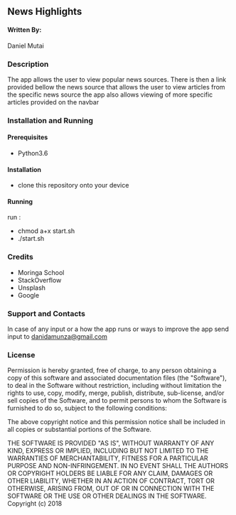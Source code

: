 ## News Highlights

#### Written By:

 Daniel Mutai

### Description

The app allows the user to view popular news sources. There is then a link provided bellow the news source that allows the user to view articles from the specific news source the app also allows viewing of more specific articles provided on the navbar

### Installation and Running

#### Prerequisites

- Python3.6

#### Installation

- clone this repository onto your device

#### Running

run :
- chmod a+x start.sh
- ./start.sh

### Credits

- Moringa School
- StackOverflow
- Unsplash
- Google

### Support and Contacts

In case of any input or a how the app runs or ways to improve the app send input to danidamunza@gmail.com

### License


Permission is hereby granted, free of charge, to any person obtaining a copy of this software and associated documentation files (the "Software"), to deal in the Software without restriction, including without limitation the rights to use, copy, modify, merge, publish, distribute, sub-license, and/or sell copies of the Software, and to permit persons to whom the Software is furnished to do so, subject to the following conditions:

The above copyright notice and this permission notice shall be included in all copies or substantial portions of the Software.

THE SOFTWARE IS PROVIDED "AS IS", WITHOUT WARRANTY OF ANY KIND, EXPRESS OR IMPLIED, INCLUDING BUT NOT LIMITED TO THE WARRANTIES OF MERCHANTABILITY, FITNESS FOR A PARTICULAR PURPOSE AND NON-INFRINGEMENT. IN NO EVENT SHALL THE AUTHORS OR COPYRIGHT HOLDERS BE LIABLE FOR ANY CLAIM, DAMAGES OR OTHER LIABILITY, WHETHER IN AN ACTION OF CONTRACT, TORT OR OTHERWISE, ARISING FROM, OUT OF OR IN CONNECTION WITH THE SOFTWARE OR THE USE OR OTHER DEALINGS IN THE SOFTWARE. Copyright (c) 2018
